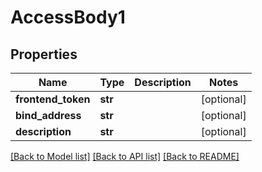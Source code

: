 # AccessBody1

## Properties
Name | Type | Description | Notes
------------ | ------------- | ------------- | -------------
**frontend_token** | **str** |  | [optional] 
**bind_address** | **str** |  | [optional] 
**description** | **str** |  | [optional] 

[[Back to Model list]](../README.md#documentation-for-models) [[Back to API list]](../README.md#documentation-for-api-endpoints) [[Back to README]](../README.md)

